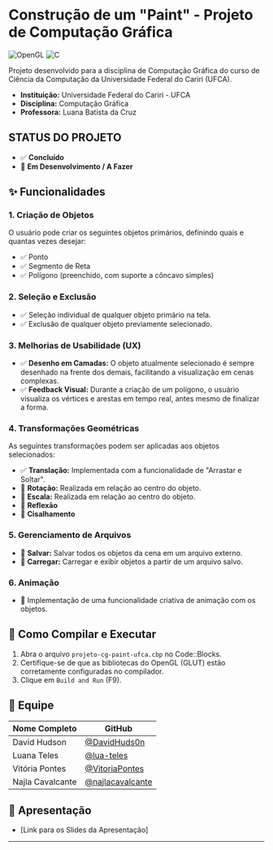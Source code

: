 # Construção de um "Paint" - Projeto de Computação Gráfica

![OpenGL](https://img.shields.io/badge/OpenGL-5586A4?style=for-the-badge&logo=opengl)
![C](https://img.shields.io/badge/C-00599C?style=for-the-badge&logo=c)

Projeto desenvolvido para a disciplina de Computação Gráfica do curso de Ciência da Computação da Universidade Federal do Cariri (UFCA).

- **Instituição:** Universidade Federal do Cariri - UFCA
- **Disciplina:** Computação Gráfica
- **Professora:** Luana Batista da Cruz

##  STATUS DO PROJETO
- ✅ **Concluído**
- 🚧 **Em Desenvolvimento / A Fazer**

## ✨ Funcionalidades

### 1. Criação de Objetos
O usuário pode criar os seguintes objetos primários, definindo quais e quantas vezes desejar:
- ✅ Ponto
- ✅ Segmento de Reta
- ✅ Polígono (preenchido, com suporte a côncavo simples)

### 2. Seleção e Exclusão
- ✅ Seleção individual de qualquer objeto primário na tela.
- ✅ Exclusão de qualquer objeto previamente selecionado.

### 3. Melhorias de Usabilidade (UX)
- ✅ **Desenho em Camadas:** O objeto atualmente selecionado é sempre desenhado na frente dos demais, facilitando a visualização em cenas complexas.
- ✅ **Feedback Visual:** Durante a criação de um polígono, o usuário visualiza os vértices e arestas em tempo real, antes mesmo de finalizar a forma.

### 4. Transformações Geométricas
As seguintes transformações podem ser aplicadas aos objetos selecionados:
- ✅ **Translação:** Implementada com a funcionalidade de "Arrastar e Soltar".
- 🚧 **Rotação:** Realizada em relação ao centro do objeto.
- 🚧 **Escala:** Realizada em relação ao centro do objeto.
- 🚧 **Reflexão**
- 🚧 **Cisalhamento**

### 5. Gerenciamento de Arquivos
- 🚧 **Salvar:** Salvar todos os objetos da cena em um arquivo externo.
- 🚧 **Carregar:** Carregar e exibir objetos a partir de um arquivo salvo.

### 6. Animação
- 🚧 Implementação de uma funcionalidade criativa de animação com os objetos.

## 🔧 Como Compilar e Executar

1.  Abra o arquivo `projeto-cg-paint-ufca.cbp` no Code::Blocks.
2.  Certifique-se de que as bibliotecas do OpenGL (GLUT) estão corretamente configuradas no compilador.
3.  Clique em `Build and Run` (F9).

## 👥 Equipe

| Nome Completo | GitHub |
|---|---|
| David Hudson | [@DavidHuds0n](https://github.com/DavidHuds0n) |
| Luana Teles | [@lua-teles](https://github.com/lua-teles) |
| Vitória Pontes | [@VitoriaPontes](https://github.com/VitoriaPontes) |
| Najla Cavalcante | [@najlacavalcante](https://github.com/najlacavalcante) |

## 📂 Apresentação

- [Link para os Slides da Apresentação]

---